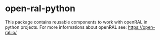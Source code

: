 # open-ral-python
This package contains reusable components to work with openRAL in python projects. For more informations about openRAL see: https://open-ral.io/
